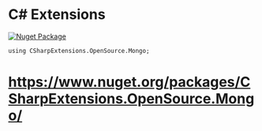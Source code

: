 # C# Extensions

[![Nuget Package](https://github.com/csharp-extensions/Mongo/actions/workflows/nugetPackage.yml/badge.svg)](https://github.com/csharp-extensions/General/actions/workflows/nugetPublish.yml)

```
using CSharpExtensions.OpenSource.Mongo;
```

# https://www.nuget.org/packages/CSharpExtensions.OpenSource.Mongo/

